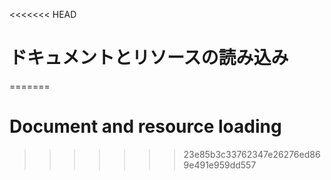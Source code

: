 
<<<<<<< HEAD
# ドキュメントとリソースの読み込み
=======
# Document and resource loading
>>>>>>> 23e85b3c33762347e26276ed869e491e959dd557
